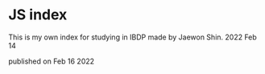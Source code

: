# JS index
This is my own index for studying in IBDP
made by Jaewon Shin. 2022 Feb 14

published on Feb 16 2022
